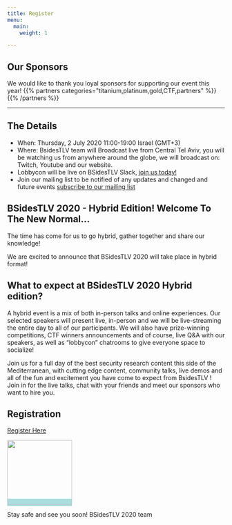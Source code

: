 ```yaml
---
title: Register
menu:
  main:
    weight: 1

---
```




## Our Sponsors
We would like to thank you loyal sponsors for supporting our event this year!
{{% partners categories="titanium,platinum,gold,CTF,partners" %}}
{{% /partners %}}

---

## The Details
- When: Thursday, 2 July 2020 11:00-19:00 Israel (GMT+3)
- Where: BsidesTLV team will Broadcast live from Central Tel Aviv, you will be watching us from anywhere around the globe, we will broadcast on: Twitch, Youtube and our website.
- Lobbycon will be live on BSidesTLV Slack, [join us today!](https://join.slack.com/t/bsidestlv/shared_invite/zt-ezz7de5w-zKO_PyubEBs2_UDIssDw8A)
- Join our mailing list to be notified of any updates and changed and future events
<a class="btn primary" href="https://e.bsidestlv.com/subscription/lGCnPUft?locale=en-US" target="_blank" style="width: 300px; font-size: 0.875rem">subscribe to our mailing list</a>

## BSidesTLV 2020 - Hybrid Edition! Welcome To The New Normal...

The time has come for us to go hybrid, gather together and share our knowledge!

We are excited to announce that BSidesTLV 2020 will take place in hybrid format!

## What to expect at BSidesTLV 2020 Hybrid edition?

A hybrid event is a mix of both in-person talks and online experiences. Our selected speakers will present live, in-person and we will be live-streaming the entire day to all of our participants. We will also have prize-winning competitions, CTF winners announcements and of course, live Q&A with our speakers, as well as “lobbycon” chatrooms to give everyone space to socialize!

Join us for a full day of the best security research content this side of the Mediterranean, with cutting edge content, community talks, live demos and all of the fun and excitement you have come to expect from BsidesTLV ! Join in for the live talks, chat with your friends and meet our sponsors who want to hire you.

## Registration
<!-- - Check this page for registration link - [BSidesTLV 2020 Registration](https://tickets.bsidestlv.com/bsidestlv/2020/) -->

<!-- <a class="btn primary" href="https://tickets.bsidestlv.com/bsidestlv/2020/" target="blank">Registration</a> -->

<a class="btn primary" href="https://tickets.bsidestlv.com/bsidestlv/2020" target="_blank" style="width: 500px">
  Register Here
</a>
<p>
<a class="btn primary" href="https://join.slack.com/t/bsidestlv/shared_invite/zt-ezz7de5w-zKO_PyubEBs2_UDIssDw8A" target="_blank" style="background-color: #add; width: 200px;">
  <img src="https://upload.wikimedia.org/wikipedia/commons/thumb/3/33/Slack_Logo_2019.svg/1280px-Slack_Logo_2019.svg.png" style="width:150px">
</a>

<p>
Stay safe and see you soon! BSidesTLV 2020 team
